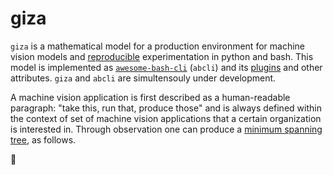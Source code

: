 # giza

`giza` is a mathematical model for a production environment for machine vision models and [reproducible](https://en.wikipedia.org/wiki/Reproducibility) experimentation in python and bash. This model is implemented as [`awesome-bash-cli`](https://github.com/kamangir/awesome-bash-cli) (`abcli`) and its [plugins](https://github.com/kamangir/blue-plugin) and other attributes. `giza` and `abcli` are simultensouly under development.

A machine vision application is first described as a human-readable paragraph: "take this, run that, produce those" and is always defined within the context of set of machine vision applications that a certain organization is interested in. Through observation one can produce a [minimum spanning tree](https://en.wikipedia.org/wiki/Minimum_spanning_tree), as follows.

🚧
